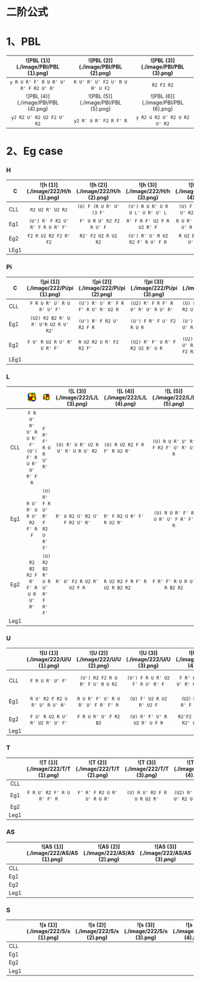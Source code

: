 # 二阶公式

# 1、PBL

|  ![PBL (1)](./image/PBl/PBL (1).png)  | ![PBL (2)](./image/PBl/PBL (2).png) | ![PBL (3)](./image/PBl/PBL (3).png) |
| :-----------------------------------: | :---------------------------------: | :---------------------------------: |
| `y R U R' F' R U R' U' R' F R2 U' R'` |   `R U' R' U' F2 U' R U R' U F2`    |             `R2 F2 R2`              |
|  ![PBL (4)](./image/PBl/PBL (4).png)  | ![PBL (5)](./image/PBl/PBL (5).png) | ![PBL (6)](./image/PBl/PBL (6).png) |
|       `y2 R2 U' R2 U2 F2 U' R2`       |       `y2 R' U R' F2 R F' R`        |    `y R2 U R2 U' R2 U R2 U' R2`     |

# 2、Eg case

### H

| C    | ![h (1)](./image/222/H/h (1).png) | ![h (2)](./image/222/H/h (2).png) | ![h (3)](./image/222/H/h (3).png) | ![h (4)](./image/222/H/h (4).png) |
| ---- | :-------------------------------: | :-------------------------------: | :-------------------------------: | :-------------------------------: |
| CLL  |         `R2 U2 R' U2 R2`          |     `(U) F (R U R' U' )3 F'`      | `(U') R U R' U R U L' U R' U' L`  |  `(U) F R2 U' R2 U' R2 U R2 F'`   |
| Eg1  | `(U') R' F R2 U' R' F R U R' F'`  |     ` F' U R U' R2 F2 R U' F`     |    `R' F R F' U2 F R U2 R' F`     |  `R U R' F' R U R' U' R U R' U'`  |
| Eg2  |       `F2 R U2 R2 F2 R' F2`       |        `R2' F2 U2 R U2 R2`        | `(U') R' U' R U2 R2 F' R U' F R`  |     `R U2 B2 R' U R U' B R'`      |
| LEg1 |                                   |                                   |                                   |                                   |

### Pi

| C    | ![pi (1)](./image/222/Pi/pi (1).png) | ![pi (2)](./image/222/Pi/pi (2).png) | ![pi (3)](./image/222/Pi/pi (3).png) | ![pi (4)](./image/222/Pi/pi (4).png)     | ![pi (5)](./image/222/Pi/pi (5).png) | ![pi (6)](./image/222/Pi/pi (6).png)     |
| ---- | :----------------------------------: | ------------------------------------ | ------------------------------------ | ---------------------------------------- | ------------------------------------ | ---------------------------------------- |
| CLL  |      `F R U R' U' R U R' U' F'`      | `(U') R' U' R' F R F' R U' R' U2 R`  | `(U2) R' F R F' R U' R' U' R U' R'`  | `(U) F R2 U' R2 U R2 U R2 F'`            | `R U2 R' U' R U R' U2 R' F R F'`     | `R' F2 R F' U2 R U' R' U' F`             |
| Eg1  | `(U2) R2 B2 R' U R' U'R U2 R U' R2'` | `(U') R' F R2 U' R2 F R`             | `(U') F R' F U' F2 R U R`            | `(U') R U' R' U R U' R' F R U' R'`       | `(U) F U' R U2 R' F' R U R' F'`      | `(U') R' F' R U' R' F R2 U R' F' R U R'` |
| Eg2  |     `F U' R U2 R U' R' U R' F'`      | `R U2 R2 U R' F2 R2 F'`              | `(U2) R' F' U R' F R2 U2 R' U R`     | `(U2) R' F R F' R U' R' U' R U' R F2 R2` | `(U') R' F' R' F2 R2 U R' U2 R`      | `(U) R' U2 R U' R2 F2 R F R`             |
| LEg1 |                                      |                                      |                                      |                                          |                                      |                                          |

### L

|      | <img src="./image/222/L/L (1).png" alt="L (1)" style="zoom:25%;" /> | <img src="./image/222/L/L (2).png" alt="L (2)"  /> | ![L (3)](./image/222/L/L (3).png)  | ![L (4)](./image/222/L/L (4).png) |   ![L (5)](./image/222/L/L (5).png)   |  ![L (6)](./image/222/L/L (6).png)   |
| :--: | :----------------------------------------------------------: | -------------------------------------------------- | :--------------------------------: | --------------------------------- | :-----------------------------------: | :----------------------------------: |
| CLL  |   `F R U' R' U' R U R' F'`<br />`(U') F' R U R' U' R' F R`   | `F R' F' R U R U' R'`                              | `(U) R' U R' U2 R U' R' U R U' R2` | `(U) R U2 R2 F R F' R U2 R' `     | `(U) R U R' U' R' F R2 F' U' R' U' R` | `R' F' R U R' U' R' F R2 U' R' U2 R` |
| Eg1  |                  `R U' R' U R U' R2 F' R F`                  | `(U) R' F R U' R' F R2 U R' F'`                    |   `R' U R2 U' R2 U' F R2 U' R'`    | `R' F R2 U R' F' R U2 R'`         |  `(U) R U R' F' R U R' U' F R' F' R`  |    `(U)  R' U2 F R U2 R U' R2 F`     |
| Eg2  |                `R2 B2 R2 F R' F' R U R U' R'`                | `(U) R2 B2 R' U R U' R' F R' F'`                   |     `R' U' F2 R U2 R' U2 F R`      | `R U2 R2 F R F' R U2 R B2 R2`     |      `F R' F' R U R U' R B2 R2`       |    `F R U' R' U' R U R' F R2 B2`     |
| Leg1 |                                                              |                                                    |                                    |                                   |                                       |                                      |

### U

|      | ![U (1)](./image/222/U/U (1).png) | ![U (2)](./image/222/U/U (2).png)  | ![U (3)](./image/222/U/U (3).png) | ![U (4)](./image/222/U/U (4).png) |   ![U (5)](./image/222/U/U (5).png)   |  ![U (6)](./image/222/U/U (6).png)  |
| ---- | :-------------------------------: | :--------------------------------: | :-------------------------------: | :-------------------------------: | :-----------------------------------: | :---------------------------------: |
| CLL  |         `F R U R' U' F'`          |  `(U') R2 F2 R U R' F U' R U R2`   |  `(U') F R U R' U2 F' R U' R' F`  | `F R' F' R U' R U' R' U2 R U' R'` | `(U) R U' R2 F R F' R U R' U' R U R'` |  `(U) R' U R' F R F' R U2 R' U R`   |
| Eg1  |  `R U' R2 F R2 U R' U' R U' R'`   | `R U R' F' U' R U R' U' F R' F' R` |     `(U) F' U2 R U2 R' U2 F`      |  `（U2）R' F R F' R' F R2 U' R'`  | `(U') R U' R' U R U' R' U' F R U' R'` | `(U) R' F R U' R' F R U' R U R' F'` |
| Eg2  |  `F U' R U2 R U' R' U2 R' U' F'`  |       `F R U R' U' F R2 B2`        |   `(U) R' F' U' R U2 R' U F R`    |  `R2'F2 R U R U2' R2' F R F' R`   |   `(U') R2 B2 R' U R' U' R' F R F'`   |   `(U') R2 F2 R F' R U L F' L' F`   |
| Leg1 |                                   |                                    |                                   |                                   |                                       |                                     |

### T

|      | ![T (1)](./image/222/T/T (1).png) | ![T (2)](./image/222/T/T (2).png) | ![T (3)](./image/222/T/T (3).png) | ![T (4)](./image/222/T/T (4).png) | ![T (5)](./image/222/T/T (5).png) | ![T (6)](./image/222/T/T (6).png) |
| :--: | :-------------------------------: | :-------------------------------: | :-------------------------------: | --------------------------------- | --------------------------------- | :-------------------------------: |
| CLL  |                                   |                                   |                                   |                                   |                                   |                                   |
| Eg1  |    `F R U' R2 F' R U R' F' R`     |    `F' R' F R2 U R' U' R U R'`    |    `(U) R U' R2 F R U R U2 R'`    | `(U2) R' U F R2 U' R2 U' F U' R`  | `(U') R' F' R2 U R' F' R U R'`    |   `(U2) R U' R' U2 F R U2 R' F`   |
| Eg2  |                                   |                                   |                                   |                                   |                                   |                                   |
| Leg1 |                                   |                                   |                                   |                                   |                                   |                                   |

### AS

|      | ![AS (1)](./image/222/AS/AS (1).png) | ![AS (2)](./image/222/AS/AS (2).png) | ![AS (3)](./image/222/AS/AS (3).png) | ![AS (4)](./image/222/AS/AS (4).png) | ![AS (5)](./image/222/AS/AS (5).png) | ![AS (6)](./image/222/AS/AS (6).png) |
| ---- | ------------------------------------ | ------------------------------------ | ------------------------------------ | ------------------------------------ | ------------------------------------ | ------------------------------------ |
| CLL  |                                      |                                      |                                      |                                      |                                      |                                      |
| Eg1  |                                      |                                      |                                      |                                      |                                      |                                      |
| Eg2  |                                      |                                      |                                      |                                      |                                      |                                      |
| Leg1 |                                      |                                      |                                      |                                      |                                      |                                      |

### S

|      | ![s (1)](./image/222/S/s (1).png) | ![s (2)](./image/222/S/s (2).png) | ![s (3)](./image/222/S/s (3).png) | ![s (4)](./image/222/S/s (4).png) | ![s (5)](./image/222/S/s (5).png) | ![s (6)](./image/222/S/s (6).png) |
| ---- | --------------------------------- | --------------------------------- | --------------------------------- | --------------------------------- | --------------------------------- | --------------------------------- |
| CLL  |                                   |                                   |                                   |                                   |                                   |                                   |
| Eg1  |                                   |                                   |                                   |                                   |                                   |                                   |
| Eg2  |                                   |                                   |                                   |                                   |                                   |                                   |
| Leg1 |                                   |                                   |                                   |                                   |                                   |                                   |

